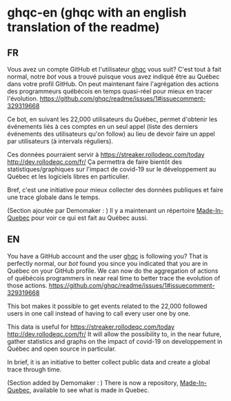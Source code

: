 # ghqc-en (ghqc with an english translation of the readme)

## FR
Vous avez un compte GitHub et l'utilisateur [ghqc](https://github.com/ghqc) vous suit? C'est tout à fait normal, notre *bot* vous a trouvé puisque vous avez indiqué être au Québec dans votre profil GitHub. On peut maintenant faire l'agrégation des actions des programmeurs québécois en temps quasi-réel pour mieux en tracer l'évolution.
https://github.com/ghqc/readme/issues/1#issuecomment-329319668

Ce bot, en suivant les 22,000 utilisateurs du Québec, permet d'obtenir les événements liés à ces comptes en un seul appel (liste des derniers événements des utilisateurs qu'on follow) au lieu de devoir faire un appel par utilisateurs (à intervals réguliers).

Ces données pourraient servir à
https://streaker.rollodeqc.com/today
http://dev.rollodeqc.com/fr/
Ça permettra de faire bientôt des statistiques/graphiques sur l'impact de covid-19 sur le développement au Québec et les logiciels libres en particulier.

Bref, c'est une initiative pour mieux collecter des données publiques et faire une trace globale dans le temps.

(Section ajoutée par Demomaker : )
Il y a maintenant un répertoire [Made-In-Quebec](https://github.com/Demomaker/Made-In-Quebec) pour voir ce qui est fait au Québec aussi. 

## EN
You have a GitHub account and the user [ghqc](https://github.com/ghqc) is following you? That is perfectly normal, our *bot* found you since you indicated that you are in Québec on your GitHub profile. We can now do the aggregation of actions of québécois programmers in near real time to better trace the evolution of those actions.
https://github.com/ghqc/readme/issues/1#issuecomment-329319668

This bot makes it possible to get events related to the 22,000 followed users in one call instead of having to call every user one by one.

This data is useful for 
https://streaker.rollodeqc.com/today
http://dev.rollodeqc.com/fr/
It will allow the possibility to, in the near future, gather statistics and graphs on the impact of covid-19 on developpement in Québec and open source in particular.

In brief, it is an initiative to better collect public data and create a global trace through time.


(Section added by Demomaker : )
There is now a repository, [Made-In-Quebec](https://github.com/Demomaker/Made-In-Quebec), available to see what is made in Quebec. 
